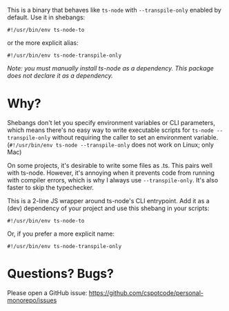 This is a binary that behaves like `ts-node` with `--transpile-only` enabled by default.  Use it in shebangs:

```
#!/usr/bin/env ts-node-to
```
or the more explicit alias:
```
#!/usr/bin/env ts-node-transpile-only
```

*Note: you must manually install ts-node as a dependency.  This package does not declare it as a dependency.*

# Why?

Shebangs don't let you specify environment variables or CLI parameters, which means there's no
easy way to write executable scripts for `ts-node --transpile-only` without requiring the caller
to set an environment variable.  (`#!/usr/bin/env ts-node --transpile-only` does not work on Linux; only Mac)

On some projects, it's desirable to write some files as .ts.  This pairs well with ts-node.  However,
it's annoying when it prevents code from running with compiler errors, which is why I always
use `--transpile-only`.  It's also faster to skip the typechecker.

This is a 2-line JS wrapper around ts-node's CLI entrypoint.  Add it as a (dev) dependency of your project
and use this shebang in your scripts:

```
#!/usr/bin/env ts-node-to
```

Or, if you prefer a more explicit name:

```
#!/usr/bin/env ts-node-transpile-only
```

# Questions?  Bugs?

Please open a GitHub issue: https://github.com/cspotcode/personal-monorepo/issues
